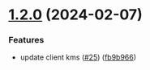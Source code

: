 # [1.2.0](https://github.com/affinidi/sdk/compare/@affinidi/test-sdk-client-kms-v1.1.0...@affinidi/test-sdk-client-kms-v1.2.0) (2024-02-07)


### Features

* update client kms ([#25](https://github.com/affinidi/sdk/issues/25)) ([fb9b966](https://github.com/affinidi/sdk/commit/fb9b966b1e0f278f5f673ba78c8f270606ad7398))
